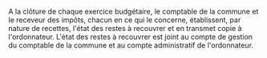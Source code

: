 A la clôture de chaque exercice budgétaire, le comptable de la commune et le receveur des impôts, chacun en ce qui le concerne, établissent, par nature de recettes, l'état des restes à recouvrer et en transmet copie à l'ordonnateur.
L'état des restes à recouvrer est joint au compte de gestion du comptable de la commune et au compte administratif de l'ordonnateur.